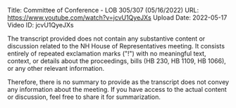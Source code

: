 Title: Committee of Conference - LOB 305/307 (05/16/2022)
URL: https://www.youtube.com/watch?v=jcvU1QyeJXs
Upload Date: 2022-05-17
Video ID: jcvU1QyeJXs

The transcript provided does not contain any substantive content or discussion related to the NH House of Representatives meeting. It consists entirely of repeated exclamation marks ("!") with no meaningful text, context, or details about the proceedings, bills (HB 230, HB 1109, HB 1066), or any other relevant information. 

Therefore, there is no summary to provide as the transcript does not convey any information about the meeting. If you have access to the actual content or discussion, feel free to share it for summarization.